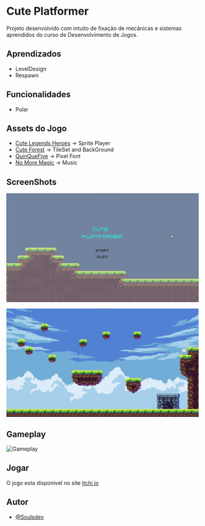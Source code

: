 # Cute Platformer

Projeto desenvolvido com intuito de fixação de mecânicas e sistemas aprendidos do curso de Desenvolvimento de Jogos.

## Aprendizados

- LevelDesign
- Respawn

## Funcionalidades

- Pular

## Assets do Jogo

- [Cute Legends Heroes](https://9e0.itch.io/cute-legends-cat-heroes) -> Sprite Player
- [Cute Forest](https://aamatniekss.itch.io/free-pixelart-tileset-cute-forest) -> TileSet and BackGround
- [QuinQueFive](https://ggbot.itch.io/quinquefive-font) -> Pixel Font
- [No More Magic](https://opengameart.org/content/no-more-magic) -> Music


## ScreenShots

![Start Menu](/Imagens/ScreenShots/CutePlatformer%20Main%20Menu.png)

![GamePlay](/Imagens/ScreenShots/GamePlay.png)

## Gameplay

![Gameplay](/Imagens/Gifs/CutePlatformer%20Gameplay.gif)


## Jogar   

O jogo esta disponivel no site [itchi io](https://soulsdev.itch.io/cute-platformer) 
    
## Autor

- [@Soulsdev](https://github.com/SoulsDevStudio)